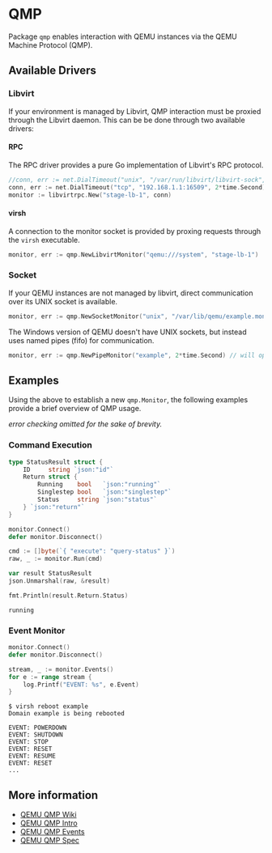 QMP
===

Package `qmp` enables interaction with QEMU instances via the QEMU Machine Protocol (QMP).

## Available Drivers

### Libvirt

If your environment is managed by Libvirt, QMP interaction must be proxied through the Libvirt daemon. This can be be done through two available drivers:

#### RPC

The RPC driver provides a pure Go implementation of Libvirt's RPC protocol.

```go
//conn, err := net.DialTimeout("unix", "/var/run/libvirt/libvirt-sock", 2*time.Second)
conn, err := net.DialTimeout("tcp", "192.168.1.1:16509", 2*time.Second)
monitor := libvirtrpc.New("stage-lb-1", conn)
```

#### virsh

A connection to the monitor socket is provided by proxing requests through the `virsh` executable.

```go
monitor, err := qmp.NewLibvirtMonitor("qemu:///system", "stage-lb-1")
```

### Socket

If your QEMU instances are not managed by libvirt, direct communication over its UNIX socket is available.

```go
monitor, err := qmp.NewSocketMonitor("unix", "/var/lib/qemu/example.monitor", 2*time.Second)
```

The Windows version of QEMU doesn't have UNIX sockets, but instead uses named pipes (fifo) for communication.

```go
monitor, err := qmp.NewPipeMonitor("example", 2*time.Second) // will open `\\.\pipe\example`
```

## Examples

Using the above to establish a new `qmp.Monitor`, the following examples provide a brief overview of QMP usage.

_error checking omitted for the sake of brevity._

### Command Execution
```go
type StatusResult struct {
	ID     string `json:"id"`
	Return struct {
		Running    bool   `json:"running"`
		Singlestep bool   `json:"singlestep"`
		Status     string `json:"status"`
	} `json:"return"`
}

monitor.Connect()
defer monitor.Disconnect()

cmd := []byte(`{ "execute": "query-status" }`)
raw, _ := monitor.Run(cmd)

var result StatusResult
json.Unmarshal(raw, &result)

fmt.Println(result.Return.Status)
```

```
running
```

### Event Monitor

```go
monitor.Connect()
defer monitor.Disconnect()

stream, _ := monitor.Events()
for e := range stream {
	log.Printf("EVENT: %s", e.Event)
}

```

```
$ virsh reboot example
Domain example is being rebooted
```

```
EVENT: POWERDOWN
EVENT: SHUTDOWN
EVENT: STOP
EVENT: RESET
EVENT: RESUME
EVENT: RESET
...
```

## More information

* [QEMU QMP Wiki](http://wiki.qemu.org/QMP)
* [QEMU QMP Intro](http://git.qemu.org/?p=qemu.git;a=blob_plain;f=docs/qmp-intro.txt;hb=HEAD)
* [QEMU QMP Events](http://git.qemu.org/?p=qemu.git;a=blob_plain;f=docs/qmp-events.txt;hb=HEAD)
* [QEMU QMP Spec](http://git.qemu.org/?p=qemu.git;a=blob_plain;f=docs/qmp-spec.txt;hb=HEAD)
